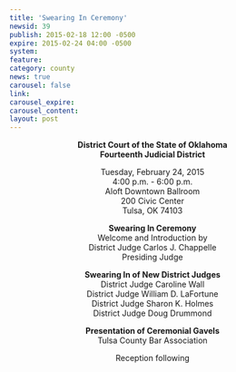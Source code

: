 ```yaml
---
title: 'Swearing In Ceremony'
newsid: 39
publish: 2015-02-18 12:00 -0500
expire: 2015-02-24 04:00 -0500
system: 
feature: 
category: county
news: true
carousel: false
link: 
carousel_expire: 
carousel_content: 
layout: post
---
```

<div style="text-align: center;"><p><strong>District Court of the State of Oklahoma</strong><br><strong>Fourteenth Judicial District</strong></p><p>Tuesday, February 24, 2015<br>4:00 p.m. - 6:00 p.m.<br>Aloft Downtown Ballroom<br>200 Civic Center<br>Tulsa, OK 74103</p><p><strong>Swearing In Ceremony</strong><br>Welcome and Introduction by<br>District Judge Carlos J. Chappelle<br>Presiding Judge</p><p><strong>Swearing In of New District Judges</strong><br>District Judge Caroline Wall<br>District Judge William D. LaFortune<br>District Judge Sharon K. Holmes<br>District Judge Doug Drummond</p><p><strong>Presentation of Ceremonial Gavels</strong><br>Tulsa County Bar Association</p><p>Reception following</p></div>